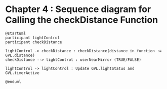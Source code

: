 # Chapter 4 : Sequence diagram for Calling the checkDistance Function
```plantuml
@startuml
participant lightControl
participant checkDistance

lightControl -> checkDistance : checkDistance(distance_in_function := GVL.distance)
checkDistance --> lightControl : userNearMirror (TRUE/FALSE)

lightControl -> lightControl : Update GVL.lightStatus and GVL.timerActive

@enduml


```

